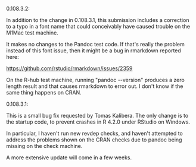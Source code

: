 0.108.3.2:

In addition to the change in 0.108.3.1, this submission
includes a correction to a typo in a font name that could
conceivably have caused trouble on the M1Mac test machine.

It makes no changes to the Pandoc test code.  If that's really
the problem instead of this font issue, then it might be a bug
in rmarkdown reported here: 

https://github.com/rstudio/rmarkdown/issues/2359

On the R-hub test machine, running "pandoc --version" produces 
a zero length result and that causes rmarkdown to error out.
I don't know if the same thing happens on CRAN.


0.108.3.1:

This is a small bug fix requested by Tomas Kalibera.  The only
change is to the startup code, to prevent crashes 
in R 4.2.0 under RStudio on Windows.

In particular, I haven't run new revdep checks, and haven't
attempted to address the problems shown on the CRAN checks due
to pandoc being missing on the check machine.

A more extensive update will come in a few weeks.
